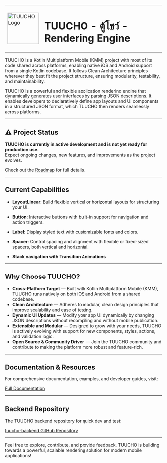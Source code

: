 <table>
  <tr>
    <td style="vertical-align: middle; padding-right: 10px;">
      <img src="https://doc.tuucho.com/latest/assets/tuucho-logo.svg" alt="TUUCHO Logo" width="100" />
    </td>
    <td><h1>TUUCHO - ตู้โชว์ - Rendering Engine</h1></td>
  </tr>
</table>

TUUCHO is a Kotlin Multiplatform Mobile (KMM) project with most of its code shared across platforms, enabling native iOS and Android support from a single Kotlin codebase. It follows Clean Architecture principles wherever they best fit the project structure, ensuring modularity, testability, and maintainability.

TUUCHO is a powerful and flexible application rendering engine that dynamically generates user interfaces by parsing JSON descriptions. It enables developers to declaratively define app layouts and UI components in a structured JSON format, which TUUCHO then renders seamlessly across platforms.

---

## ⚠️ Project Status

**TUUCHO is currently in active development and is not yet ready for production use.**  
Expect ongoing changes, new features, and improvements as the project evolves.

Check out the [Roadmap](https://doc.tuucho.com/latest/roadmap/) for full details.

---

## Current Capabilities

- **LayoutLinear**: Build flexible vertical or horizontal layouts for structuring your UI.
- **Button**: Interactive buttons with built-in support for navigation and action triggers.
- **Label**: Display styled text with customizable fonts and colors.
- **Spacer**: Control spacing and alignment with flexible or fixed-sized spacers, both vertical and horizontal.

- **Stack navigation with Transition Animations**
---

## Why Choose TUUCHO?

- **Cross-Platform Target** — Built with Kotlin Multiplatform Mobile (KMM), TUUCHO runs natively on both iOS and Android from a shared codebase.
- **Clean Architecture** — Adheres to modular, clean design principles that improve scalability and ease of testing.
- **Dynamic UI Updates** — Modify your app UI dynamically by changing JSON descriptions without recompiling and without mobile publication.
- **Extensible and Modular** — Designed to grow with your needs, TUUCHO is actively evolving with support for new components, styles, actions, and validation logic.
- **Open Source & Community Driven** — Join the TUUCHO community and contribute to making the platform more robust and feature-rich.

---

## Documentation & Resources

For comprehensive documentation, examples, and developer guides, visit:

[Full Documentation](https://doc.tuucho.com/0.0.1-alpha7/)

---

## Backend Repository

The TUUCHO backend repository for quick dev and test:

[tuucho-backend GitHub Repository](https://github.com/by-tezov/tuucho-backend)

---

Feel free to explore, contribute, and provide feedback. TUUCHO is building towards a powerful, scalable rendering solution for modern mobile applications!

